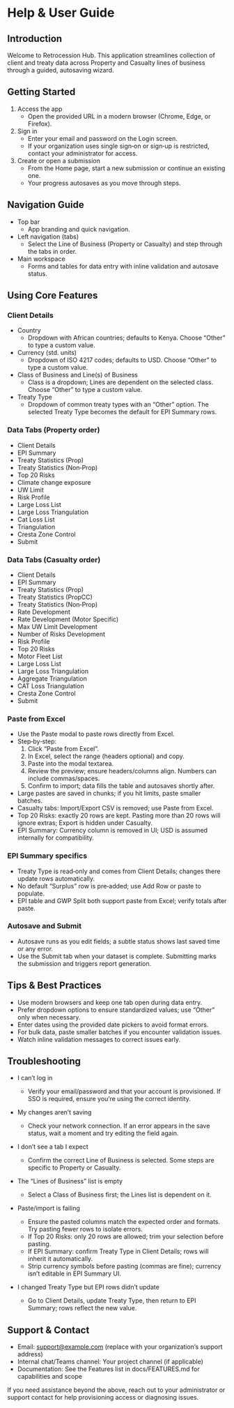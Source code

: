 # Help & User Guide

## Introduction

Welcome to Retrocession Hub. This application streamlines collection of client and treaty data across Property and Casualty lines of business through a guided, autosaving wizard.

## Getting Started

1. Access the app
   - Open the provided URL in a modern browser (Chrome, Edge, or Firefox).
2. Sign in
   - Enter your email and password on the Login screen.
   - If your organization uses single sign‑on or sign‑up is restricted, contact your administrator for access.
3. Create or open a submission
   - From the Home page, start a new submission or continue an existing one.
   - Your progress autosaves as you move through steps.

## Navigation Guide

- Top bar
  - App branding and quick navigation.
- Left navigation (tabs)
  - Select the Line of Business (Property or Casualty) and step through the tabs in order.
- Main workspace
  - Forms and tables for data entry with inline validation and autosave status.

## Using Core Features

### Client Details
- Country
  - Dropdown with African countries; defaults to Kenya. Choose “Other” to type a custom value.
- Currency (std. units)
  - Dropdown of ISO 4217 codes; defaults to USD. Choose “Other” to type a custom value.
- Class of Business and Line(s) of Business
  - Class is a dropdown; Lines are dependent on the selected class. Choose “Other” to type a custom value.
- Treaty Type
  - Dropdown of common treaty types with an “Other” option. The selected Treaty Type becomes the default for EPI Summary rows.

### Data Tabs (Property order)
- Client Details
- EPI Summary
- Treaty Statistics (Prop)
- Treaty Statistics (Non‑Prop)
- Top 20 Risks
- Climate change exposure
- UW Limit
- Risk Profile
- Large Loss List
- Large Loss Triangulation
- Cat Loss List
- Triangulation
- Cresta Zone Control
- Submit

### Data Tabs (Casualty order)
- Client Details
- EPI Summary
- Treaty Statistics (Prop)
- Treaty Statistics (PropCC)
- Treaty Statistics (Non‑Prop)
- Rate Development
- Rate Development (Motor Specific)
- Max UW Limit Development
- Number of Risks Development
- Risk Profile
- Top 20 Risks
- Motor Fleet List
- Large Loss List
- Large Loss Triangulation
- Aggregate Triangulation
- CAT Loss Triangulation
- Cresta Zone Control
- Submit

### Paste from Excel
- Use the Paste modal to paste rows directly from Excel.
- Step‑by‑step:
  1) Click “Paste from Excel”.
  2) In Excel, select the range (headers optional) and copy.
  3) Paste into the modal textarea.
  4) Review the preview; ensure headers/columns align. Numbers can include commas/spaces.
  5) Confirm to import; data fills the table and autosaves shortly after.
- Large pastes are saved in chunks; if you hit limits, paste smaller batches.
- Casualty tabs: Import/Export CSV is removed; use Paste from Excel.
- Top 20 Risks: exactly 20 rows are kept. Pasting more than 20 rows will ignore extras; Export is hidden under Casualty.
- EPI Summary: Currency column is removed in UI; USD is assumed internally for compatibility.

### EPI Summary specifics
- Treaty Type is read‑only and comes from Client Details; changes there update rows automatically.
- No default “Surplus” row is pre‑added; use Add Row or paste to populate.
- EPI table and GWP Split both support paste from Excel; verify totals after paste.

### Autosave and Submit
- Autosave runs as you edit fields; a subtle status shows last saved time or any error.
- Use the Submit tab when your dataset is complete. Submitting marks the submission and triggers report generation.

## Tips & Best Practices

- Use modern browsers and keep one tab open during data entry.
- Prefer dropdown options to ensure standardized values; use “Other” only when necessary.
- Enter dates using the provided date pickers to avoid format errors.
- For bulk data, paste smaller batches if you encounter validation issues.
- Watch inline validation messages to correct issues early.

## Troubleshooting

- I can’t log in
  - Verify your email/password and that your account is provisioned. If SSO is required, ensure you’re using the correct identity.
- My changes aren’t saving
  - Check your network connection. If an error appears in the save status, wait a moment and try editing the field again.
- I don’t see a tab I expect
  - Confirm the correct Line of Business is selected. Some steps are specific to Property or Casualty.
- The “Lines of Business” list is empty
  - Select a Class of Business first; the Lines list is dependent on it.
- Paste/import is failing
  - Ensure the pasted columns match the expected order and formats. Try pasting fewer rows to isolate errors.
  - If Top 20 Risks: only 20 rows are allowed; trim your selection before pasting.
  - If EPI Summary: confirm Treaty Type in Client Details; rows will inherit it automatically.
  - Strip currency symbols before pasting (commas are fine); currency isn’t editable in EPI Summary UI.

- I changed Treaty Type but EPI rows didn’t update
  - Go to Client Details, update Treaty Type, then return to EPI Summary; rows reflect the new value.

## Support & Contact

- Email: support@example.com (replace with your organization’s support address)
- Internal chat/Teams channel: Your project channel (if applicable)
- Documentation: See the Features list in docs/FEATURES.md for capabilities and scope

If you need assistance beyond the above, reach out to your administrator or support contact for help provisioning access or diagnosing issues.
